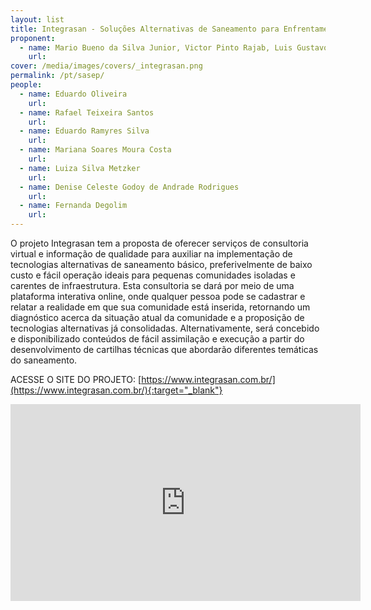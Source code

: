 ```yaml
---
layout: list
title: Integrasan - Soluções Alternativas de Saneamento para Enfrentamento da Pandemia
proponent:
  - name: Mario Bueno da Silva Junior, Victor Pinto Rajab, Luis Gustavo Bet, Bruno Eduardo B. R. Torres / Santos, SP
    url: 
cover: /media/images/covers/_integrasan.png
permalink: /pt/sasep/
people:
  - name: Eduardo Oliveira
    url: 
  - name: Rafael Teixeira Santos
    url: 
  - name: Eduardo Ramyres Silva
    url: 
  - name: Mariana Soares Moura Costa
    url: 
  - name: Luiza Silva Metzker
    url: 
  - name: Denise Celeste Godoy de Andrade Rodrigues
    url: 
  - name: Fernanda Degolim
    url: 
---
```



O projeto Integrasan tem a proposta de oferecer serviços de consultoria virtual e informação de qualidade para auxiliar na implementação de tecnologias alternativas de saneamento básico, preferivelmente de baixo custo e fácil operação ideais para pequenas comunidades isoladas e carentes de infraestrutura. Esta consultoria se dará por meio de uma plataforma interativa online, onde qualquer pessoa pode se cadastrar e relatar a realidade em que sua comunidade está inserida, retornando um diagnóstico acerca da situação atual da comunidade e a proposição de tecnologias alternativas já consolidadas. Alternativamente, será concebido e disponibilizado conteúdos de fácil assimilação e execução a partir do desenvolvimento de cartilhas técnicas que abordarão diferentes temáticas do saneamento.

  
ACESSE O SITE DO PROJETO: [https://www.integrasan.com.br/](https://www.integrasan.com.br/){:target="_blank"}
  

<iframe width="560" height="315" src="https://youtu.be/XIAaBm6c1jU" frameborder="0" allow="accelerometer; autoplay; encrypted-media; gyroscope; picture-in-picture" allowfullscreen></iframe>